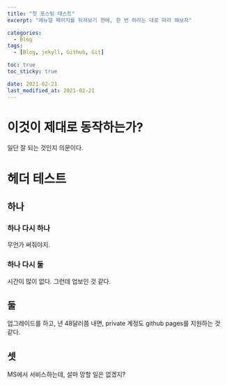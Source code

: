 ```yaml
---
title: "첫 포스팅 테스트"
excerpt: "메뉴얼 페이지를 뒤져보기 전에, 한 번 하라는 대로 따라 해보자"

categories:
  - Blog
tags:
  - [Blog, jekyll, Github, Git]

toc: true
toc_sticky: true

date: 2021-02-21
last_modified_at: 2021-02-21
---
```


# 이것이 제대로 동작하는가?
일단 잘 되는 것인지 의문이다.

# 헤더 테스트
## 하나
### 하나 다시 하나
무언가 써줘야지.

### 하나 다시 둘
시간이 많이 없다. 그런데 업보인 것 같다.

## 둘
업그레이드를 하고, 년 48달러쯤 내면, private 계정도 github pages를 지원하는 것 같다.

## 셋
MS에서 서비스하는데, 설마 망할 일은 없겠지?
